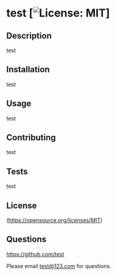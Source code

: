 
  # test [![License: MIT](https://img.shields.io/badge/License-MIT-yellow.svg)]

  ## Description
  test

  ## Installation
  test

  ## Usage
  test

  ## Contributing
  test

  ## Tests
  test

  ## License
  (https://opensource.org/licenses/MIT)
  
  ## Questions
  https://github.com/test

  Please email test@123.com for questions.

